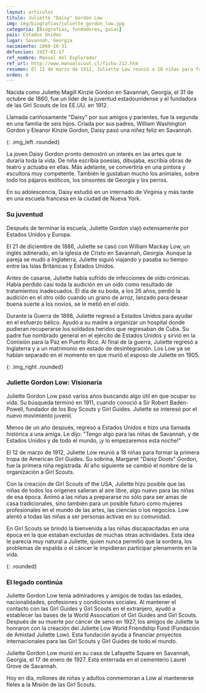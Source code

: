 ```yaml
---
layout: articulos
titulo: Juliette "Daisy" Gordon Low
img: img/biografias/juliette_gordon_low.jpg
categoria: [Biografias, fundadores, guias]
pais: Estados Unidos
lugar: Savannah, Georgia
nacimiento: 1860-10-31
defuncion: 1927-01-17
ref_nombre: Manual del Explorador
ref_url: http://www.manualscout.cl/ficha-212.htm
resumen: El 12 de marzo de 1912, Juliette Low reunió a 18 niñas para formar la primera tropa de American Girl Guides.
orden: 8
---
```

Nacida como Juliette Magill Kinzie Gordon en Savannah, Georgia, el 31 de octubre de 1860, fue un líder de la juventud estadounidense y el fundadora de las Girl Scouts de los EE.UU. en 1912.

Llamada cariñosamente "Daisy" por sus amigos y parientes, fue la segunda en una familia de seis hijos. Criada por sus padres, William Washington Gordon y Eleanor Kinzie Gordon, Daisy pasó una niñez feliz en Savannah.

<amp-img src="{{site.baseurl}}/img/biografias/juliette_gordon_low_dai.jpg" width="348" height="421" alt="Juliette Gordon Low fundadora del guidismo norteamericano" layout="fixed"></amp-img>
{: .img_left .rounded}

La joven Daisy Gordon pronto demostró un interés en las artes que le duraría toda la vida. De niña escribía poesías, dibujaba, escribía obras de teatro y actuaba en ellas. Más adelante, se convertiría en una pintora y escultora muy competente. También le gustaban mucho los animales, sobre todo los pájaros exóticos, los sinsontes de Georgia y los perros.

En su adolescencia, Daisy estudió en un internado de Virginia y más tarde en una escuela francesa en la ciudad de Nueva York.

### Su juventud

Después de terminar la escuela, Juliette Gordon viajó extensamente por Estados Unidos y Europa.

El 21 de diciembre de 1886, Juliette se casó con William Mackay Low, un inglés adinerado, en la Iglesia de Cristo en Savannah, Georgia. Aunque la pareja se mudó a Inglaterra, Juliette siguió viajando y pasaba su tiempo entre las Islas Británicas y Estados Unidos.

Antes de casarse, Juliette había sufrido de infecciones de oído crónicas. Había perdido casi toda la audición en un oído como resultado de tratamientos inadecuados. El día de su boda, a los 26 años, perdió la audición en el otro oído cuando un grano de arroz, lanzado para desear buena suerte a los novios, se le metió en el oído.

Durante la Guerra de 1898, Juliette regresó a Estados Unidos para ayudar en el esfuerzo bélico. Ayudó a su madre a organizar un hospital donde pudieran recuperarse los soldados heridos que regresaban de Cuba. Su padre fue nombrado general en el ejército de Estados Unidos y sirvió en la Comisión para la Paz en Puerto Rico. Al final de la guerra, Juliette regresó a Inglaterra y a un matrimonio en estado de desintegración. Los Low ya se habían separado en el momento en que murió el esposo de Juliette en 1905.

<amp-img src="{site.baseurl}}/img/biografias/juliette_gordon_low2.jpg" width="300" height="370" alt="Juliette Gordon Low" layout="fixed"></amp-img>
{: .img_right .rounded}

### Juliette Gordon Low: Visionaria

Juliette Gordon Low pasó varios años buscando algo útil en que ocupar su vida. Su búsqueda terminó en 1911, cuando conoció a Sir Robert Baden-Powell, fundador de los Boy Scouts y Girl Guides. Juliette se interesó por el nuevo movimiento juvenil.

Menos de un año después, regresó a Estados Unidos e hizo una llamada histórica a una amiga. Le dijo: "Tengo algo para las niñas de Savannah, y de Estados Unidos y de todo el mundo, ¡y lo empezaremos esta noche!"

El 12 de marzo de 1912, Juliette Low reunió a 18 niñas para formar la primera tropa de American Girl Guides. Su sobrina, Margaret "Daisy Doots" Gordon, fue la primera niña registrada. Al año siguiente se cambió el nombre de la organización a Girl Scouts.

Con la creación de Girl Scouts of the USA, Juliette hizo posible que las niñas de todos los orígenes salieran al aire libre, algo nuevo para las niñas de esa época. Animó a las niñas a prepararse no sólo para ser amas de casa tradicionales, sino también para un posible futuro como mujeres profesionales en el mundo de las artes, las ciencias o los negocios. Low alentó a todas las niñas a ser personas activas en su comunidad.

En Girl Scouts se brindó la bienvenida a las niñas discapacitadas en una época en la que estaban excluidas de muchas otras actividades. Esta idea le parecía muy natural a Juliette, quien nunca permitió que la sordera, los problemas de espalda o el cáncer le impidieran participar plenamente en la vida.

<amp-img src="{{site.baseurl}}/img/biografias/juliette_gordon_low3.jpg" width="570" height="238" alt="Daisy" layout="responsive"></amp-img>
{: .rounded}

### El legado continúa

Juliette Gordon Low tenía admiradores y amigos de todas las edades, nacionalidades, profesiones y condiciones sociales. Al mantener el contacto con las Girl Guides y Girl Scouts en el extranjero, ayudó a establecer las bases de la World Association of Girl Guides and Girl Scouts. Después de su muerte por cáncer de seno en 1927, los amigos de Juliette la honraron con la creación del Juliette Low World Friendship Fund (Fundación de Amistad Juliette Low). Esta fundación ayuda a financiar proyectos internacionales para las Girl Scouts y Girl Guides de todo el mundo.

Juliette Gordon Low murió en su casa de Lafayette Square en Savannah, Georgia, el 17 de enero de 1927. Está enterrada en el cementerio Laurel Grove de Savannah.

Hoy en día, millones de niñas y adultos conmemoran a Low al mantenerse fieles a la Misión de las Girl Scouts.